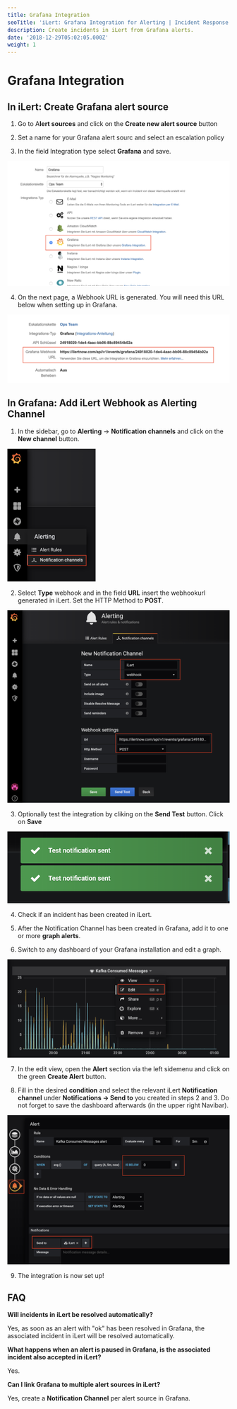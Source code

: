 ```yaml
---
title: Grafana Integration
seoTitle: 'iLert: Grafana Integration for Alerting | Incident Response | Uptime'
description: Create incidents in iLert from Grafana alerts.
date: '2018-12-29T05:02:05.000Z'
weight: 1
---
```


# Grafana Integration

## In iLert: Create Grafana alert source

1. Go to A**lert sources** and click on the **Create new alert source** button

2. Set a name for your Grafana alert sourc and select an escalation policy

3. In the field Integration type select **Grafana** and save.

![](../.gitbook/assets/gr1.png)

4. On the next page, a Webhook URL is generated. You will need this URL below when setting up in Grafana.

![](../.gitbook/assets/gr2.png)

## In Grafana: Add iLert Webhook as Alerting Channel <a id="add-webhook"></a>

1. In the sidebar, go to **Alerting** → **Notification channels** and click on the **New channel** button.

![](../.gitbook/assets/gr3.png)

2. Select **Type** webhook and in the field **URL** insert the webhookurl generated in iLert. Set the HTTP Method to **POST**.

![](../.gitbook/assets/gr4.png)

3. Optionally test the integration by cliking on the **Send Test** button. Click on **Save**

![](../.gitbook/assets/gr5.png)

4. Check if an incident has been created in iLert.

5. After the Notification Channel has been created in Grafana, add it to one or more **graph alerts**.

6. Switch to any dashboard of your Grafana installation and edit a graph.

![](../.gitbook/assets/gr6.png)

7. In the edit view, open the **Alert** section via the left sidemenu and click on the green **Create Alert** button.

8. Fill in the desired **condition** and select the relevant iLert **Notification channel** under **Notifications → Send to** you created in steps 2 and 3. Do not forget to save the dashboard afterwards \(in the upper right Navibar\).

![](../.gitbook/assets/gr7.png)

9. The integration is now set up!

## FAQ <a id="faq"></a>

**Will incidents in iLert be resolved automatically?**

Yes, as soon as an alert with "ok" has been resolved in Grafana, the associated incident in iLert will be resolved automatically.

**What happens when an alert is paused in Grafana, is the associated incident also accepted in iLert?**

Yes.

**Can I link Grafana to multiple alert sources in iLert?**

Yes, create a **Notification Channel** per alert source in Grafana.

